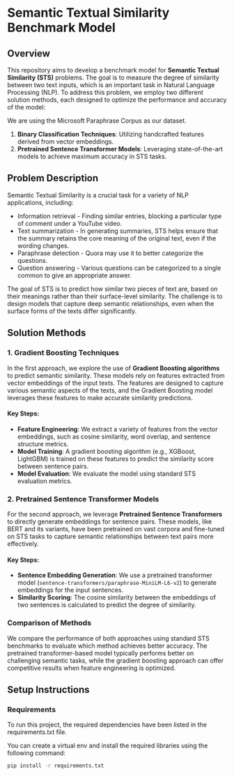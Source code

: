 # Semantic Textual Similarity Benchmark Model

## Overview
This repository aims to develop a benchmark model for **Semantic Textual Similarity (STS)** problems. The goal is to measure the degree of similarity between two text inputs, which is an important task in Natural Language Processing (NLP). To address this problem, we employ two different solution methods, each designed to optimize the performance and accuracy of the model:

We are using the Microsoft Paraphrase Corpus as our dataset.

1. **Binary Classification Techniques**: Utilizing handcrafted features derived from vector embeddings.
2. **Pretrained Sentence Transformer Models**: Leveraging state-of-the-art models to achieve maximum accuracy in STS tasks.

## Problem Description
Semantic Textual Similarity is a crucial task for a variety of NLP applications, including:

- Information retrieval - Finding similar entries, blocking a particular type of comment under a YouTube video.
- Text summarization - In generating summaries, STS helps ensure that the summary retains the core meaning of the original text, even if the wording changes.
- Paraphrase detection - Quora may use it to better categorize the questions.
- Question answering - Various questions can be categorized to a single common to give an appropriate answer.

The goal of STS is to predict how similar two pieces of text are, based on their meanings rather than their surface-level similarity. The challenge is to design models that capture deep semantic relationships, even when the surface forms of the texts differ significantly.

## Solution Methods

### 1. Gradient Boosting Techniques
In the first approach, we explore the use of **Gradient Boosting algorithms** to predict semantic similarity. These models rely on features extracted from vector embeddings of the input texts. The features are designed to capture various semantic aspects of the texts, and the Gradient Boosting model leverages these features to make accurate similarity predictions.

#### Key Steps:
- **Feature Engineering**: We extract a variety of features from the vector embeddings, such as cosine similarity, word overlap, and sentence structure metrics.
- **Model Training**: A gradient boosting algorithm (e.g., XGBoost, LightGBM) is trained on these features to predict the similarity score between sentence pairs.
- **Model Evaluation**: We evaluate the model using standard STS evaluation metrics.
  
### 2. Pretrained Sentence Transformer Models
For the second approach, we leverage **Pretrained Sentence Transformers** to directly generate embeddings for sentence pairs. These models, like BERT and its variants, have been pretrained on vast corpora and fine-tuned on STS tasks to capture semantic relationships between text pairs more effectively.

#### Key Steps:
- **Sentence Embedding Generation**: We use a pretrained transformer model (`sentence-transformers/paraphrase-MiniLM-L6-v2`) to generate embeddings for the input sentences.
- **Similarity Scoring**: The cosine similarity between the embeddings of two sentences is calculated to predict the degree of similarity.


### Comparison of Methods
We compare the performance of both approaches using standard STS benchmarks to evaluate which method achieves better accuracy. The pretrained transformer-based model typically performs better on challenging semantic tasks, while the gradient boosting approach can offer competitive results when feature engineering is optimized.

## Setup Instructions

### Requirements
To run this project, the required dependencies have been listed in the requirements.txt file.

You can create a virtual env and install the required libraries using the following command:

```bash
pip install -r requirements.txt
